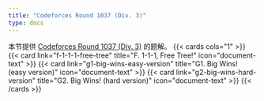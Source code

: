 ```yaml
---
title: "Codeforces Round 1037 (Div. 3)"
type: docs
---
```


本节提供 [Codeforces Round 1037 (Div. 3)](https://codeforces.com/contest/2126) 的题解。
{{< cards cols="1" >}}
  {{< card link="f-1-1-1-free-tree" title="F. 1-1-1, Free Tree!" icon="document-text" >}}
  {{< card link="g1-big-wins-easy-version" title="G1. Big Wins! (easy version)" icon="document-text" >}}
  {{< card link="g2-big-wins-hard-version" title="G2. Big Wins! (hard version)" icon="document-text" >}}
{{< /cards >}}